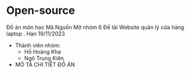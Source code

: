 # Open-source
Đồ án môn học Mã Nguồn Mở nhóm 6
Đề tài Website quản lý cửa hàng laptop
. Hạn 19/11/2023
* Thành viên nhóm:
  - Hồ Hoàng Kha
  - Ngô Trung Kiên
* MÔ TẢ CHI TIẾT ĐỒ ÁN

